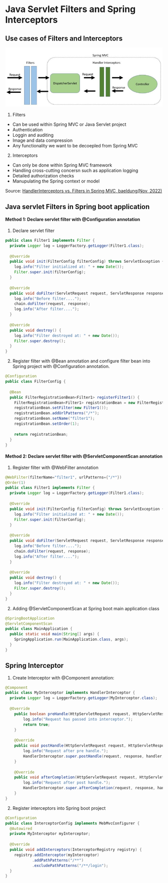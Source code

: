 # Java Servlet Filters and Spring Interceptors

## Use cases of Filters and Interceptors
![img](../Pictures/img1234-1231.jpg)
1. Filters
- Can be used within Spring MVC or Java Servlet project
- Authentication
- Loggin and auditing
- Image and data compression
- Any functionality we want to be decoepled from Spring MVC

2. Interceptors
- Can only be done within Spring MVC framework
- Handling cross-cutting concersn such as application logging
- Detailed authorization checks
- Manupulating the Spring context or model

Source: [HandlerInterceptors vs. Filters in Spring MVC, baeldung(Nov, 2022)](https://www.baeldung.com/spring-mvc-handlerinterceptor-vs-filter/)


## Java servlet Filters in Spring boot application

#### Method 1: Declare servlet filter with @Configuration annotation

1. Declare servlet filter
```java
public class Filter1 implements Filter {
  private Logger log = LoggerFactory.getLogger(Filter1.class);

  @Override
  public void init(FilterConfig filterConfig) throws ServletException {
    log.info("Filter initialized at: " + new Date());
    Filter.super.init(filterConfig);
  }

  @Override
  public void doFilter(ServletRequest request, ServletResponse response, filterChain chain) throws IOException, ServletException {
    log.info("Before filter....");
    chain.doFilter(request, response);
    log.info("After filter....");
  }

  @Override
  public void destroy() {
    log.info("Filter destroyed at: " + new Date());
    Filter.super.destroy();
  }
}
```

2. Register filter with @Bean annotation and configure filter bean into Spring project with @Configuration annotation. 
```java
@Configuration
public class FilterConfig {

  @Bean
  public FilterRegistrationBean<Filter1> registerFilter1() {
    FilterRegistrationBean<Filter1> registrationBean = new FilterRegistrationBean<>();
    registrationBean.setFilter(new Filter1());
    registrationBean.addUrlPatterns("/*");
    registrationBean.setName("filter1");
    registrationBean.setOrder(1);

    return registrationBean;
  }
}
```

#### Method 2: Declare servlet filter with @ServletComponentScan annotation

1. Register filter with @WebFilter annotation
```java
@WebFilter(filterName="filter1", urlPatterns={"/*"})
@Order(1)
public class Filter1 implements Filter {
  private Logger log = LoggerFactory.getLogger(Filter1.class);

  @Override
  public void init(FilterConfig filterConfig) throws ServletException {
    log.info("Filter initialized at: " + new Date());
    Filter.super.init(filterConfig);
  }

  @Override
  public void doFilter(ServletRequest request, ServletResponse response, filterChain chain) throws IOException, ServletException {
    log.info("Before filter....");
    chain.doFilter(request, response);
    log.info("After filter....");
  }

  @Override
  public void destroy() {
    log.info("Filter destroyed at: " + new Date());
    Filter.super.destroy();
  }
}
```

2. Adding @ServletComponentScan at Spring boot main application class
```java
@SpringBootApplication
@ServletComponentScan
public class MainApplication {
  public static void main(String[] args) {
    SpringApplication.run(MainApplication.class, args);
  }
}
```

## Spring Interceptor
1. Create Interceptor with @Component annotation:
```java
@Component
public class MyInterceptor implements HandlerInterceptor {
  private Logger log = LoggerFactory.getLogger(MyInterceptor.class);

  @Override
	public boolean preHandle(HttpServletRequest request, HttpServletResponse response, Object handler) throws Exception {
		log.info("Request has passed into interceptor.");
		return true;
	}
	
	@Override
	public void postHandle(HttpServletRequest request, HttpServletResponse response, Object handler, ModelAndView modelAndView) throws Exception {
		log.info("Request after pre handle.");
		HandlerInterceptor.super.postHandle(request, response, handler, modelAndView);
	}

	@Override
	public void afterCompletion(HttpServletRequest request, HttpServletResponse response, Object handler, Exception ex) throws Exception {
		log.info("Request after post handle.");
		HandlerInterceptor.super.afterCompletion(request, response, handler, ex);
	}
}
```

2. Register interceptors into Spring boot project
```java
@Configuration
public class InterceptorConfig implements MebMvcConfigurer {
  @Autowired
  private MyInterceptor myInterceptor;

  @Override
  public void addInterceptors(InterceptorRegistry registry) {
    registry.addInterceptor(myInterceptor)
            .addPathPatterns("/**")
            .excludePathPatterns("/**/login");
  }
}
```
